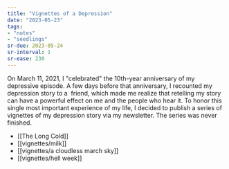 ```yaml
---
title: "Vignettes of a Depression"
date: "2023-05-23"
tags:
- "notes"
- "seedlings"
sr-due: 2023-05-24
sr-interval: 1
sr-ease: 230
---
```


On March 11, 2021, I "celebrated" the 10th-year anniversary of my depressive episode. A few days before that anniversary, I recounted my depression story to a  friend, which made me realize that retelling my story can have a powerful effect on me and the people who hear it. To honor this single most important experience of my life, I decided to publish a series of vignettes of my depression story via my newsletter. The series was never finished.

- [[The Long Cold]]
- [[vignettes/milk]]
- [[vignettes/a cloudless march sky]]
- [[vignettes/hell week]]